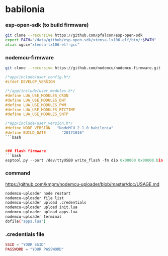 # babilonia

### esp-open-sdk (to build firmware)
```bash
git clone --recursive https://github.com/pfalcon/esp-open-sdk
export PATH="/data/github/esp-open-sdk/xtensa-lx106-elf/bin/:$PATH"
alias xgcc="xtensa-lx106-elf-gcc"
```
### nodemcu-firmware

```bash
git clone --recursive https://github.com/nodemcu/nodemcu-firmware.git
```

```c
/*app/include/user_config.h*/
#ifdef DEVELOP_VERSION

/*/app/include/user_modules.h*/
#define LUA_USE_MODULES_CRON
#define LUA_USE_MODULES_DHT
#define LUA_USE_MODULES_PWM
#define LUA_USE_MODULES_RTCTIME
#define LUA_USE_MODULES_SNTP

/*app/include/user_version.h*/
#define NODE_VERSION   "NodeMCU 2.1.0 babilonia"
#define BUILD_DATE       "20171016"
```bash


### flash firmware
```bash
esptool.py --port /dev/ttyUSB0 write_flash -fm dio 0x00000 0x00000.bin 0x10000 0x10000.bin
```

### command
https://github.com/kmpm/nodemcu-uploader/blob/master/doc/USAGE.md
```bash
nodemcu-uploader node restart
nodemcu-uploader file list
nodemcu-uploader upload .credentials
nodemcu-uploader upload init.lua
nodemcu-uploader upload apps.lua
nodemcu-uploader terminal
dofile("apps.lua")
```

### .credentials file
```lua
SSID = "YOUR SSID"
PASSWORD = "YOUR PASSWORD"
```
